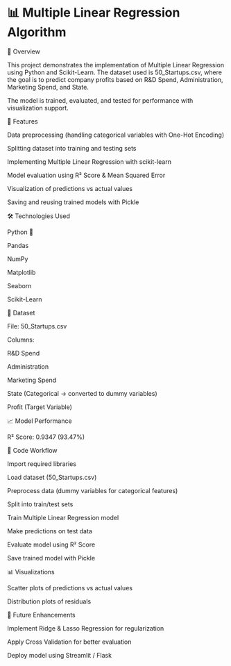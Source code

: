 # 📊 Multiple Linear Regression Algorithm
📌 Overview

This project demonstrates the implementation of Multiple Linear Regression using Python and Scikit-Learn. The dataset used is 50_Startups.csv, where the goal is to predict company profits based on R&D Spend, Administration, Marketing Spend, and State.

The model is trained, evaluated, and tested for performance with visualization support.

🚀 Features

Data preprocessing (handling categorical variables with One-Hot Encoding)

Splitting dataset into training and testing sets

Implementing Multiple Linear Regression with scikit-learn

Model evaluation using R² Score & Mean Squared Error

Visualization of predictions vs actual values

Saving and reusing trained models with Pickle

🛠️ Technologies Used

Python 🐍

Pandas

NumPy

Matplotlib

Seaborn

Scikit-Learn

📂 Dataset

File: 50_Startups.csv

Columns:

R&D Spend

Administration

Marketing Spend

State (Categorical → converted to dummy variables)

Profit (Target Variable)

📈 Model Performance

R² Score: 0.9347 (93.47%)

📜 Code Workflow

Import required libraries

Load dataset (50_Startups.csv)

Preprocess data (dummy variables for categorical features)

Split into train/test sets

Train Multiple Linear Regression model

Make predictions on test data

Evaluate model using R² Score

Save trained model with Pickle

📊 Visualizations

Scatter plots of predictions vs actual values

Distribution plots of residuals

🔮 Future Enhancements

Implement Ridge & Lasso Regression for regularization

Apply Cross Validation for better evaluation

Deploy model using Streamlit / Flask


